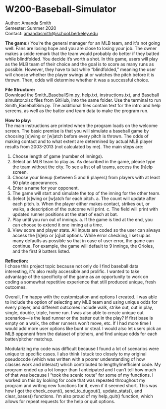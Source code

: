# W200-Baseball-Simulator

Author: Amanda Smith\
Semester: Summer 2020\
Contact: amandasmith@ischool.berkeley.edu

**The game:**\ 
You’re the general manager for an MLB team, and it's not going well. Fans are losing hope and you are close to losing your job. The owner makes a snide remark that the team would probably do better if they batted while blindfolded. You decide it’s worth a shot. In this game, users will play as the MLB team of their choice and the goal is to score as many runs as possible. However, they have to bat while “blindfolded,” meaning the user will choose whether the player swings at or watches the pitch before it is thrown. Then, odds will determine whether it was a successful choice.

**File Structure:**\
Download the Smith_BaseballSim.py, help.txt, instructions.txt, and Baseball simulator.xlsx files from GitHub, into the same folder. Use the terminal to run Smith_BaseballSim.py. The additional files contain text for the intro and help screens, as well as the batter and team data to make the program run.

**How to play:**\
The main instructions are printed when the program loads on the welcome screen. The basic premise is that you will simulate a baseball game by choosing [s]wing or [w]atch before every pitch is thrown. The odds of making contact and to what extent are determined by actual MLB player results from 2003-2013 (not calculated by me). The main steps are:
1. Choose length of game (number of innings).
2. Select an MLB team to play as. As described in the game, please type the team without the city. To see a
list of all teams, access the [h]elp screen.
3. Choose your lineup (between 5 and 9 players) from players with at least 50 plate appearances.
4. Enter a name for your opponent.
5. The game will start and simulate the top of the inning for the other team.
6. Select [s]wing or [w]atch for each pitch.
a. The count will update after each pitch.
b. When the player either makes contact, strikes out, or walks, a description of the outcome will
print.
c. The field will print with updated runner positions at the start of each at bat.
7. Play until you run out of innings.
a. If the game is tied at the end, you can choose to extend it one inning at a time.
8. View score and player stats.
All inputs are coded so the user can always access the [h]elp or [q]uit options. While error checking, I set up as many defaults as possible so that in case of user error, the game can continue. For example, the game will default to 9 innings, the Orioles, and the first 9 batters listed.


**Reflection:**\
I chose this project topic because not only do I find baseball data interesting, it's also really accessible and prolific. I wanted to take advantage of the specificity of the game as an opportunity to work on coding a somewhat repetitive experience that still produced unique, fresh outcomes.

Overall, I'm happy with the customization and options I created. I was able to include the option of selecting any MLB team and using unique odds for every player, and different outcomes include walk, strike out, out in play, single, double, triple, home run. I was also able to create unique out scenarios—is the lead runner or the batter out in the play? If first base is empty on a walk, the other runners won’t move, etc. If I had more time I would add more user options like bunt or steal. I would also let users pick an MLB opponent from the dataset of pitchers, and find unique odds for each batter/pitcher matchup.

Modularizing my code was difficult because I found a lot of scenarios were unique to specific cases. I also think I stuck too closely to my original pseudocode (which was written with a poorer understanding of how classes work and interact) which contributed to lengthy/inefficient code. My program ended up a lot longer than I anticipated and I can’t tell how much of that was because I “took the scenic route” for some of my functions. I worked on this by looking for code that was repeated throughout my program and writing new functions for it, even if it seemed short. This was how I got the check_count(), send_to_dugout(), update_stats(), and clear_bases() functions. I’m also proud of my help_quit() function, which allows for repeat requests for the help or quit options.
